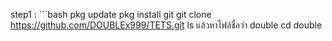 step1 : ```bash
pkg update
pkg install git
git clone https://github.com/DOUBLEx999/TETS.git
ls แล้วหาไฟล์ชื่อว่า double
cd double
